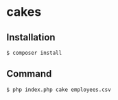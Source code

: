 # cakes

## Installation
```$ composer install```

## Command
```$ php index.php cake employees.csv```

